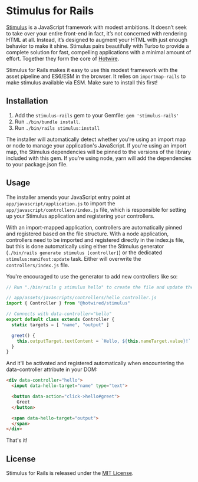 # Stimulus for Rails

[Stimulus](https://stimulus.hotwired.dev) is a JavaScript framework with modest ambitions. It doesn’t seek to take over your entire front-end in fact, it’s not concerned with rendering HTML at all. Instead, it’s designed to augment your HTML with just enough behavior to make it shine. Stimulus pairs beautifully with Turbo to provide a complete solution for fast, compelling applications with a minimal amount of effort. Together they form the core of [Hotwire](https://hotwired.dev).

Stimulus for Rails makes it easy to use this modest framework with the asset pipeline and ES6/ESM in the browser. It relies on `importmap-rails` to make stimulus available via ESM. Make sure to install this first!


## Installation

1. Add the `stimulus-rails` gem to your Gemfile: `gem 'stimulus-rails'`
2. Run `./bin/bundle install`.
3. Run `./bin/rails stimulus:install`

The installer will automatically detect whether you're using an import map or node to manage your application's JavaScript. If you're using an import map, the Stimulus dependencies will be pinned to the versions of the library included with this gem. If you're using node, yarn will add the dependencies to your package.json file.


## Usage

The installer amends your JavaScript entry point at `app/javascript/application.js` to import the `app/javascript/controllers/index.js` file, which is responsible for setting up your Stimulus application and registering your controllers.

With an import-mapped application, controllers are automatically pinned and registered based on the file structure. With a node application, controllers need to be imported and registered directly in the index.js file, but this is done automatically using either the Stimulus generator (`./bin/rails generate stimulus [controller]`) or the dedicated `stimulus:manifest:update` task. Either will overwrite the `controllers/index.js` file.

You're encouraged to use the generator to add new controllers like so:

```javascript
// Run "./bin/rails g stimulus hello" to create the file and update the index, then amend:

// app/assets/javascripts/controllers/hello_controller.js
import { Controller } from "@hotwired/stimulus"

// Connects with data-controller="hello"
export default class extends Controller {
  static targets = [ "name", "output" ]

  greet() {
    this.outputTarget.textContent = `Hello, ${this.nameTarget.value}!`
  }
}
```

And it'll be activated and registered automatically when encountering the data-controller attribute in your DOM:

```html
<div data-controller="hello">
  <input data-hello-target="name" type="text">

  <button data-action="click->hello#greet">
    Greet
  </button>

  <span data-hello-target="output">
  </span>
</div>
```

That's it!


## License

Stimulus for Rails is released under the [MIT License](https://opensource.org/licenses/MIT).
